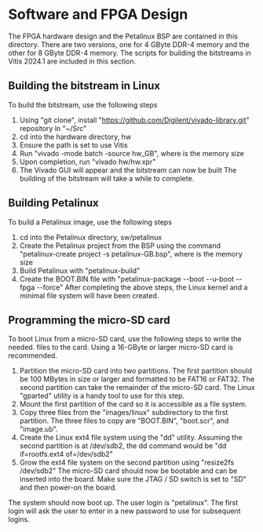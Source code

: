# Software and FPGA Design
The FPGA hardware design and the Petalinux BSP are contained in this directory.
There are two versions, one for 4 GByte DDR-4 memory and the other for 8 GByte
DDR-4 memory.  The scripts for building the bitstreams in Vitis 2024.1 are
included in this section.

## Building the bitstream in Linux
To build the bitstream, use the following steps
1. Using "git clone", install "https://github.com/Digilent/vivado-library.git" repository in "~/Src"
2. cd into the hardware directory, hw
3. Ensure the path is set to use Vitis
4. Run "vivado -mode batch -source hw_<x>GB", where <x> is the memory size
5. Upon completion, run "vivado hw/hw.xpr"
6. The Vivado GUI will appear and the bitstream can now be built
The building of the bitstream will take a while to complete.

## Building Petalinux
To build a Petalinux image, use the following steps
1. cd into the Petalinux directory, sw/petalinux
2. Create the Petalinux project from the BSP using the command "petalinux-create project -s petalinux-<x>GB.bsp", where <x> is the memory size
3. Build Petalinux with "petalinux-build"
4. Create the BOOT.BIN file with "petalinux-package --boot --u-boot --fpga --force"
After completing the above steps, the Linux kernel and a minimal file system will
have been created.

## Programming the micro-SD card
To boot Linux from a micro-SD card, use the following steps to write the needed.
files to the card.  Using a 16-GByte or larger micro-SD card is recommended.
1. Partition the micro-SD card into two partitions.  The first partition should be 100 MBytes in size or larger
and formatted to be FAT16 or FAT32.  The second partition can take the remainder of the micro-SD card.
The Linux "gparted" utility is a handy tool to use for this step.
2. Mount the first partition of the card so it is accessible as a file system.
3. Copy three files from the "images/linux" subdirectory to the first partition.
The three files to copy are "BOOT.BIN", "boot.scr", and "image.ub".
4. Create the Linux ext4 file system using the "dd" utility.  Assuming the second partition is
at /dev/sdb2, the dd command would be "dd if=rootfs.ext4 of=/dev/sdb2"
5. Grow the ext4 file system on the second partition using "resize2fs /dev/sdb2"
The micro-SD card should now be bootable and can be inserted into the board.  Make sure the JTAG / SD switch
is set to "SD" and then power-on the board.

The system should now boot up.  The user login is "petalinux".  The first login will ask the user to
enter in a new password to use for subsequent logins.
